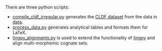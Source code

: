 There are three python scripts:

* [compile_cldf_irregular.py](compile_cldf_irregular.py) generates the [CLDF dataset](../data/cldf) from the data in [data](../data/).
* [process_data.py](process_data.py) generates analytical tables and formats them for LaTeX.
* [lingpy_alignments.py](lingpy_alignments.py) is used to extend the functionality of [lingpy](https://lingpy.org/) and align multi-morphemic cognate sets.